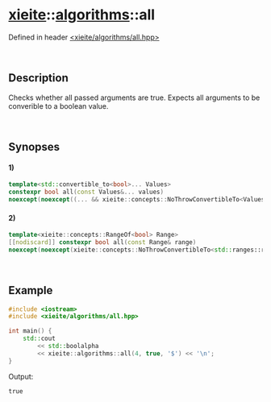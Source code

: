# [xieite](../../xieite.md)\:\:[algorithms](../../algorithms.md)\:\:all
Defined in header [<xieite/algorithms/all.hpp>](../../../include/xieite/algorithms/all.hpp)

&nbsp;

## Description
Checks whether all passed arguments are true. Expects all arguments to be converible to a boolean value.

&nbsp;

## Synopses
#### 1)
```cpp
template<std::convertible_to<bool>... Values>
constexpr bool all(const Values&... values)
noexcept(noexcept((... && xieite::concepts::NoThrowConvertibleTo<Values, bool>)));
```
#### 2)
```cpp
template<xieite::concepts::RangeOf<bool> Range>
[[nodiscard]] constexpr bool all(const Range& range)
noexcept(noexcept(xieite::concepts::NoThrowConvertibleTo<std::ranges::range_reference_t<Range>, bool>));
```

&nbsp;

## Example
```cpp
#include <iostream>
#include <xieite/algorithms/all.hpp>

int main() {
    std::cout
        << std::boolalpha
        << xieite::algorithms::all(4, true, '$') << '\n';
}
```
Output:
```
true
```
